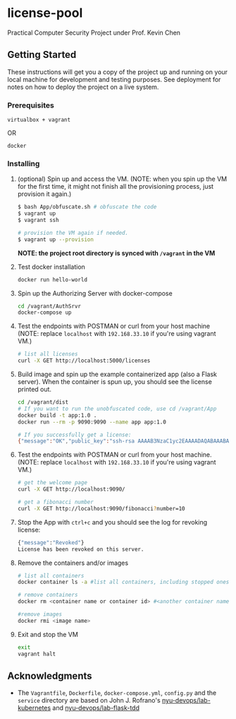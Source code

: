 # license-pool
Practical Computer Security Project under Prof. Kevin Chen

## Getting Started

These instructions will get you a copy of the project up and running on your local machine for development and testing purposes. 
See deployment for notes on how to deploy the project on a live system.

### Prerequisites

```
virtualbox + vagrant
```
OR
```
docker
```

### Installing

1. (optional) Spin up and access the VM. (NOTE: when you spin up the VM for the first time, it might not finish all the provisioning process, just provision it again.)

    ```sh
    $ bash App/obfuscate.sh # obfuscate the code
    $ vagrant up
    $ vagrant ssh

    # provision the VM again if needed.
    $ vagrant up --provision    
    ```
    **NOTE: the project root directory is synced with `/vagrant` in the VM**

2. Test docker installation

    ```sh
    docker run hello-world
    ```

3. Spin up the Authorizing Server with docker-compose

    ```sh
    cd /vagrant/AuthSrvr
    docker-compose up
    ```

4. Test the endpoints with POSTMAN or curl from your host machine (NOTE: replace `localhost` with `192.168.33.10` if you're using vagrant VM.)

    ```sh
    # list all licenses
    curl -X GET http://localhost:5000/licenses        
    ```

5. Build image and spin up the example containerized app (also a Flask server). When the container is spun up, you should see the license printed out.

    ```sh
    cd /vagrant/dist
    # If you want to run the unobfuscated code, use cd /vagrant/App
    docker build -t app:1.0 . 
    docker run --rm -p 9090:9090 --name app app:1.0

    # If you successfully get a license:
    {"message":"OK","public_key":"ssh-rsa AAAAB3NzaC1yc2EAAAADAQABAAABAQCpHX+NnnL1++9iynu8iU8b/tBIGfaZafsIzmpvCvB3QVP+sxsoK8gLFGdmiPk4D18kOn/CZ98B9AysOC22kJjBN/w8gOtya+yDgwoMSBlpIbskKhlbz4s5to5yQyFME7UWU9D3wmRtl0pIR1aU3c9YqqL13NXGfS5OJxrvUzJPvKLowQ8cnac5OqQzI82/k3Wl/ZQOLZtHGQcfbX/Fe8UJDWL5SDJ/cxFkzhtwxwfkJw8BoS2T/hVY2LUB/59AmzgGDMTMhsk4A7QMLboqE7LZJ76Znr2GBiP3orjNdVLqN4l9ClW/PSDMDPaRrKCeibbAaDqN4WEuke5Fe+tVpyst","status":200}
    ```

6. Test the endpoints with POSTMAN or curl from your host machine. (NOTE: replace `localhost` with `192.168.33.10` if you're using vagrant VM.)

    ```sh
    # get the welcome page
    curl -X GET http://localhost:9090/

    # get a fibonacci number
    curl -X GET http://localhost:9090/fibonacci?number=10 
    ```

7. Stop the App with `ctrl+c` and you should see the log for revoking license:

   ```sh
   {"message":"Revoked"}
   License has been revoked on this server.
   ```

8. Remove the containers and/or images

    ```sh
    # list all containers
    docker container ls -a #list all containers, including stopped ones

    # remove containers
    docker rm <container name or container id> #<another container name> ...etc.

    #remove images
    docker rmi <image name>
    ```
   
9.  Exit and stop the VM

    ```sh
    exit
    vagrant halt
    ```
<!-- ## Running the tests

Explain how to run the automated tests for this system

### Break down into end to end tests

Explain what these tests test and why

```
Give an example
```

## Deployment

Add additional notes about how to deploy this on a live system -->

## Acknowledgments
- The `Vagrantfile`, `Dockerfile`, `docker-compose.yml`, `config.py` and the `service` directory are based on John J. Rofrano's [nyu-devops/lab-kubernetes](https://github.com/nyu-devops/lab-kubernetes) and [nyu-devops/lab-flask-tdd](https://github.com/nyu-devops/lab-flask-tdd)
